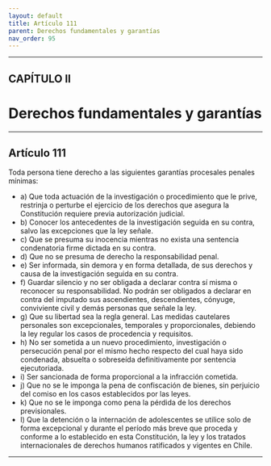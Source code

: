 ```yaml
---
layout: default
title: Artículo 111
parent: Derechos fundamentales y garantías
nav_order: 95
---
```


---

## CAPÍTULO II
# Derechos fundamentales y garantías

---

## Artículo 111

Toda persona tiene derecho a las siguientes garantías procesales penales mínimas:
- a) Que toda actuación de la investigación o procedimiento que le prive, restrinja o perturbe el ejercicio de los derechos que asegura la Constitución requiere previa autorización judicial.
- b) Conocer los antecedentes de la investigación seguida en su contra, salvo las excepciones que la ley señale.
- c) Que se presuma su inocencia mientras no exista una sentencia condenatoria firme dictada en su contra.
- d) Que no se presuma de derecho la responsabilidad penal.
- e) Ser informada, sin demora y en forma detallada, de sus derechos y causa de la investigación seguida en su contra.
- f) Guardar silencio y no ser obligada a declarar contra sí misma o reconocer su responsabilidad. No podrán ser obligados a declarar en contra del imputado sus ascendientes, descendientes, cónyuge, conviviente civil y demás personas que señale la ley.
- g) Que su libertad sea la regla general. Las medidas cautelares personales son excepcionales, temporales y proporcionales, debiendo la ley regular los casos de procedencia y requisitos.
- h) No ser sometida a un nuevo procedimiento, investigación o persecución penal por el mismo hecho respecto del cual haya sido condenada, absuelta o sobreseída definitivamente por sentencia ejecutoriada.
- i) Ser sancionada de forma proporcional a la infracción cometida.
- j) Que no se le imponga la pena de confiscación de bienes, sin perjuicio del comiso en los casos establecidos por las leyes.
- k) Que no se le imponga como pena la pérdida de los derechos previsionales.
- l) Que la detención o la internación de adolescentes se utilice solo de forma excepcional y durante el período más breve que proceda y conforme a lo establecido en esta Constitución, la ley y los tratados internacionales de derechos humanos ratificados y vigentes en Chile.

---